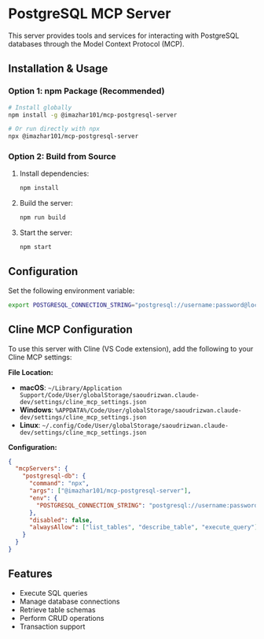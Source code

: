 # PostgreSQL MCP Server

This server provides tools and services for interacting with PostgreSQL databases through the Model Context Protocol (MCP).

## Installation & Usage

### Option 1: npm Package (Recommended)

```bash
# Install globally
npm install -g @imazhar101/mcp-postgresql-server

# Or run directly with npx
npx @imazhar101/mcp-postgresql-server
```

### Option 2: Build from Source

1. Install dependencies:

   ```bash
   npm install
   ```

2. Build the server:

   ```bash
   npm run build
   ```

3. Start the server:
   ```bash
   npm start
   ```

## Configuration

Set the following environment variable:

```bash
export POSTGRESQL_CONNECTION_STRING="postgresql://username:password@localhost:5432/database"
```

## Cline MCP Configuration

To use this server with Cline (VS Code extension), add the following to your Cline MCP settings:

**File Location:**

- **macOS**: `~/Library/Application Support/Code/User/globalStorage/saoudrizwan.claude-dev/settings/cline_mcp_settings.json`
- **Windows**: `%APPDATA%/Code/User/globalStorage/saoudrizwan.claude-dev/settings/cline_mcp_settings.json`
- **Linux**: `~/.config/Code/User/globalStorage/saoudrizwan.claude-dev/settings/cline_mcp_settings.json`

**Configuration:**

```json
{
  "mcpServers": {
    "postgresql-db": {
      "command": "npx",
      "args": ["@imazhar101/mcp-postgresql-server"],
      "env": {
        "POSTGRESQL_CONNECTION_STRING": "postgresql://username:password@localhost:5432/database"
      },
      "disabled": false,
      "alwaysAllow": ["list_tables", "describe_table", "execute_query"]
    }
  }
}
```

## Features

- Execute SQL queries
- Manage database connections
- Retrieve table schemas
- Perform CRUD operations
- Transaction support
